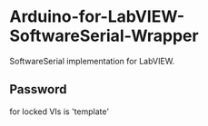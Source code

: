 # Arduino-for-LabVIEW-SoftwareSerial-Wrapper
SoftwareSerial implementation for LabVIEW.

Password
--------
for locked VIs is 'template'

